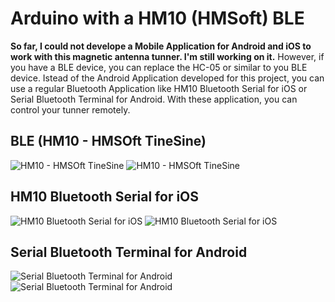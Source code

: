 #  Arduino with  a HM10 (HMSoft) BLE

__So far, I could not develope a Mobile Application for Android and iOS to work with this magnetic antenna tunner. I'm still working on it.__ However, if you have a BLE device,  you can replace the HC-05 or similar to you BLE device. 
Istead of the Android Application developed for this project, you can use a regular Bluetooth Application like HM10 Bluetooth Serial for iOS or Serial Bluetooth Terminal for Android. With these application, you can control your tunner remotely. 


## BLE (HM10 - HMSOft TineSine)

<img src="https://github.com/pu2clr/Magnetic_Loop_Antenna_Tuner/blob/master/images/BT03BLE.png" alt="HM10 - HMSOft TineSine"  class="center" >


<img src="https://github.com/pu2clr/Magnetic_Loop_Antenna_Tuner/blob/master/images/BT04BLE.png" alt="HM10 - HMSOft TineSine" class="center">



## HM10 Bluetooth Serial for iOS 

<img src="https://github.com/pu2clr/Magnetic_Loop_Antenna_Tuner/blob/master/images/BTiOS01.png" alt="HM10 Bluetooth Serial for iOS"  class="center" >


<img src="https://github.com/pu2clr/Magnetic_Loop_Antenna_Tuner/blob/master/images/BTiOS02.png" alt="HM10 Bluetooth Serial for iOS" class="center" >


## Serial Bluetooth Terminal for Android

<img src="https://github.com/pu2clr/Magnetic_Loop_Antenna_Tuner/blob/master/images/BTAndroid01.png" alt="Serial Bluetooth Terminal for Android"  class="center" >


<img src="https://github.com/pu2clr/Magnetic_Loop_Antenna_Tuner/blob/master/images/BTAndroid02.png" alt="Serial Bluetooth Terminal for Android" class="center" >


